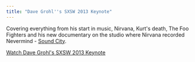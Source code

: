 ```yaml
---
title: "Dave Grohl''s SXSW 2013 Keynote"
---
```

<p>Covering everything from his start in music, Nirvana, Kurt's death, The Foo Fighters and his new documentary on the studio where Nirvana recorded Nevermind - <a href="http://target.georiot.com/Proxy.ashx?tsid=528&GR_URL=https%253A%252F%252Fitunes.apple.com%252Fus%252Fmovie%252Fsound-city%252Fid587612681%253Fuo%253D4%2526partnerId%253D30" target="itunes_store">Sound City</a>.</p>
<p><a href="http://www.npr.org/event/music/173331505/dave-grohls-sxsw-2013-keynote-speech">Watch Dave Grohl's SXSW 2013 Keynote</a></p>
